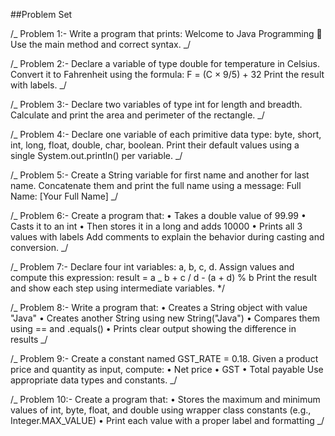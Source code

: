 ##Problem Set

/_ Problem 1:-
Write a program that prints:
Welcome to Java Programming 🚀
Use the main method and correct syntax.
_/

/_ Problem 2:-
Declare a variable of type double for temperature in Celsius.
Convert it to Fahrenheit using the formula:
F = (C × 9/5) + 32
Print the result with labels.
_/

/_ Problem 3:-
Declare two variables of type int for length and breadth.
Calculate and print the area and perimeter of the rectangle.
_/

/_ Problem 4:-
Declare one variable of each primitive data type:
byte, short, int, long, float, double, char, boolean.
Print their default values using a single System.out.println() per variable.
_/

/_ Problem 5:-
Create a String variable for first name and another for last name.
Concatenate them and print the full name using a message:
Full Name: [Your Full Name]
_/

/_ Problem 6:-
Create a program that:
• Takes a double value of 99.99
• Casts it to an int
• Then stores it in a long and adds 10000
• Prints all 3 values with labels
Add comments to explain the behavior during casting and conversion.
_/

/_ Problem 7:-
Declare four int variables: a, b, c, d.
Assign values and compute this expression:
result = a _ b + c / d - (a + d) % b
Print the result and show each step using intermediate variables.
\*/

/_ Problem 8:-
Write a program that:
• Creates a String object with value "Java"
• Creates another String using new String("Java")
• Compares them using == and .equals()
• Prints clear output showing the difference in results
_/

/_ Problem 9:-
Create a constant named GST_RATE = 0.18.
Given a product price and quantity as input, compute:
• Net price
• GST
• Total payable
Use appropriate data types and constants.
_/

/_ Problem 10:-
Create a program that:
• Stores the maximum and minimum values of int, byte, float, and double
using wrapper class constants (e.g., Integer.MAX_VALUE)
• Print each value with a proper label and formatting
_/
